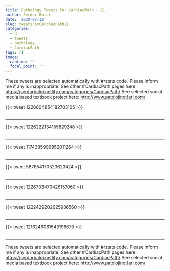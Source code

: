 ```yaml
---
title: Pathology Tweets For CardiacPath - 21
author: Serdar Balci
date: '2020-02-12'
slug: tweetsForCardiacPath21
categories:
  - R
  - tweets
  - pathology
  - CardiacPath
tags: []
image:
  caption: ''
  focal_point: ''
---
```



These tweets are selected automatically with #rstats code. Please inform me if any is inappropriate.
See other #CardiacPath pages here: https://serdarbalci.netlify.com/categories/CardiacPath/ 
See selected social media based textbook project here: http://www.patolojinotlari.com/

{{< tweet 1226604854182703105 >}}
<br>
<br>
<hr>
{{< tweet 1226222134155829248 >}}
<br>
<br>
<hr>
{{< tweet 1174385999952011264 >}}
<br>
<br>
<hr>
{{< tweet 587654170523623424 >}}
<br>
<br>
<hr>
{{< tweet 1226733470426157060 >}}
<br>
<br>
<hr>
{{< tweet 1222429202625986560 >}}
<br>
<br>
<hr>
{{< tweet 1216246081543196673 >}}
<br>
<br>
<hr>


These tweets are selected automatically with #rstats code. Please inform me if any is inappropriate.
See other #CardiacPath pages here: https://serdarbalci.netlify.com/categories/CardiacPath/ 
See selected social media based textbook project here: http://www.patolojinotlari.com/
